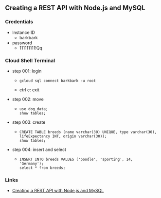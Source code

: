 ## Creating a REST API with Node.js and MySQL

### Credentials

- Instance ID
  - barkbark
- password
  - 111111111!Qq

### Cloud Shell Terminal

- step 001: login

  - ```
    gcloud sql connect barkbark -u root
    ```
  - ctrl c: exit

- step 002: move
  - ```
    use dog_data;
    show tables;
    ```
- step 003: create
  - ```
    CREATE TABLE breeds (name varchar(30) UNIQUE, type varchar(30), lifeExpectancy INT, origin varchar(30));
    show tables;
    ```
- step 004: insert and select
  - ```
    INSERT INTO breeds VALUES ('poodle', 'sporting', 14, 'Germany');
    select * from breeds;
    ```

### Links

- [Creating a REST API with Node.js and MySQL](https://www.youtube.com/watch?v=_w_idf928WY)
